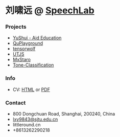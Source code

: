 # 刘啸远 @ [SpeechLab](https://speechlab.sjtu.edu.cn)

### Projects
- [YuShui - Aid Education](http://ys.littleround.cn)
- [QuPlayground](https://camelop.github.io/QuPlayground)
- [tensorwolf](https://github.com/camelop/tensorwolf)
- [UTJS](https://github.com/camelop/UTJS)
- [MxStaro](https://github.com/camelop/MxStaro)
- [Tone-Classification](http://littleround.cn/Speechlab-Tone-Classification/)

### Info
- CV: [HTML](static/cv2018_09_15.html) or [PDF](static/cv_xiaoyuanliu_2018_09_15.pdf)

### Contact 
- 800 Dongchuan Road, Shanghai, 200240, China
- lxy9843@sjtu.edu.cn
- littleround.cn
- +8613262290218
